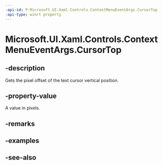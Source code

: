 ```yaml
---
-api-id: P:Microsoft.UI.Xaml.Controls.ContextMenuEventArgs.CursorTop
-api-type: winrt property
---
```


<!-- Property syntax
public double CursorTop { get; }
-->

# Microsoft.UI.Xaml.Controls.ContextMenuEventArgs.CursorTop

## -description
Gets the pixel offset of the text cursor vertical position.

## -property-value
A value in pixels.

## -remarks

## -examples

## -see-also

